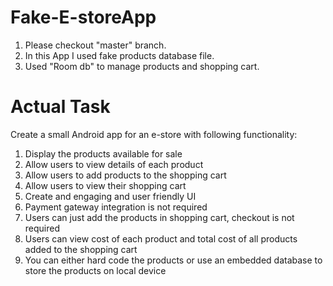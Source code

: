 # Fake-E-storeApp
1.  Please checkout "master" branch.
2.  In this App I used fake products database file.
3.  Used "Room db" to manage products and shopping cart.

# Actual Task
Create a small Android app for an e-store with following functionality:
1.	Display the products available for sale
2.	Allow users to view details of each product
3.	Allow users to add products to the shopping cart
4.	Allow users to view their shopping cart
5.	Create and engaging and user friendly UI
6.	Payment gateway integration is not required
7.	Users can just add the products in shopping cart, checkout is not required
8.	Users can view cost of each product and total cost of all products added to the shopping cart
9.	You can either hard code the products or use an embedded database to store the products on local device
